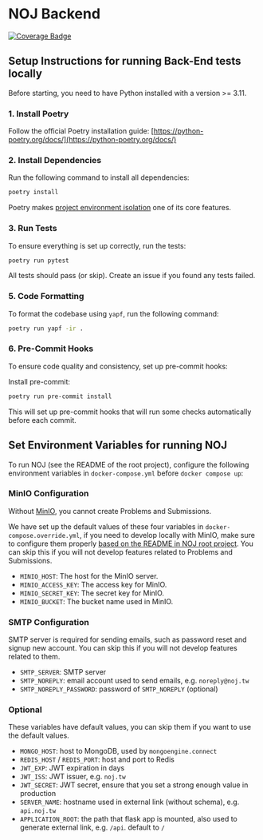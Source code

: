 # NOJ Backend

[![Coverage Badge](https://2025-NTNU-Software-Engineering-Team-1.github.io/Back-End-2025Team1/coverage.svg)](https://2025-NTNU-Software-Engineering-Team-1.github.io/Back-End-2025Team1/index.html)

## Setup Instructions for running Back-End tests locally

Before starting, you need to have Python installed with a version >= 3.11.

### 1. Install Poetry

Follow the official Poetry installation guide: [https://python-poetry.org/docs/](https://python-poetry.org/docs/)

### 2. Install Dependencies

Run the following command to install all dependencies:
```bash
poetry install
```

Poetry makes [project environment isolation](https://python-poetry.org/docs/managing-environments/) one of its core features.

### 3. Run Tests

To ensure everything is set up correctly, run the tests:
```bash
poetry run pytest
```
All tests should pass (or skip). Create an issue if you found any tests failed.

### 5. Code Formatting

To format the codebase using `yapf`, run the following command:
```bash
poetry run yapf -ir .
```

### 6. Pre-Commit Hooks

To ensure code quality and consistency, set up pre-commit hooks:

Install pre-commit:
```bash
poetry run pre-commit install
```

This will set up pre-commit hooks that will run some checks automatically before each commit.

## Set Environment Variables for running NOJ

To run NOJ (see the README of the root project), configure the following environment variables in `docker-compose.yml` before `docker compose up`:

### MinIO Configuration

Without [MinIO](https://min.io/), you cannot create Problems and Submissions.

We have set up the default values of these four variables in `docker-compose.override.yml`, if you need to develop locally with MinIO, make sure to configure them properly [based on the README in NOJ root project](https://github.com/Normal-OJ/Normal-OJ/blob/master/README.md#setup-minio). You can skip this if you will not develop features related to Problems and Submissions.

- `MINIO_HOST`: The host for the MinIO server.
- `MINIO_ACCESS_KEY`: The access key for MinIO.
- `MINIO_SECRET_KEY`: The secret key for MinIO.
- `MINIO_BUCKET`: The bucket name used in MinIO.

### SMTP Configuration

SMTP server is required for sending emails, such as password reset and signup new account. You can skip this if you will not develop features related to them.

- `SMTP_SERVER`: SMTP server
- `SMTP_NOREPLY`: email account used to send emails, e.g. `noreply@noj.tw`
- `SMTP_NOREPLY_PASSWORD`: password of `SMTP_NOREPLY` (optional)

### Optional

These variables have default values, you can skip them if you want to use the default values.

- `MONGO_HOST`: host to MongoDB, used by `mongoengine.connect`
- `REDIS_HOST` / `REDIS_PORT`: host and port to Redis
- `JWT_EXP`: JWT expiration in days
- `JWT_ISS`: JWT issuer, e.g. `noj.tw`
- `JWT_SECRET`: JWT secret, ensure that you set a strong enough value in production
- `SERVER_NAME`: hostname used in external link (without schema), e.g. `api.noj.tw`
- `APPLICATION_ROOT`: the path that flask app is mounted, also used to generate external link, e.g. `/api`. default to `/`
